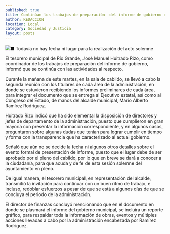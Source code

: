 ```yaml
---
published: true
title: Continúan los trabajos de preparación  del informe de gobierno de Río Grande
author: REDACCION
location: Local
category: Sociedad y Justicia
layout: posts
---
```


![](http://i.imgur.com/QJLR3Sam.jpg)■ Todavía no hay fecha ni lugar para la realización del acto solemne

El tesorero municipal de Río Grande, José Manuel Huitrado Rizo,  como coordinador de los trabajos de preparación del informe de gobierno, informó que se continúa con las actividades al respecto.

Durante la mañana de este martes, en la sala de cabildo, se llevó a cabo la segunda reunión con los titulares de cada área de la administración, en donde se estuvieron recibiendo los informes preliminares de cada área, para integrar el documento que se entrega al Ejecutivo estatal, así como al Congreso del Estado, de manos del alcalde municipal, Mario Alberto Ramírez Rodríguez.

Huitrado Rizo indicó que ha sido elemental la disposición de directores y jefes de departamento de la administración, puesto que cumplieron en gran mayoría con presentar la información correspondiente, y en algunos casos, preguntaron sobre algunas dudas que tenían para lograr cumplir en tiempo y forma con la transparencia que ha caracterizado al actual gobierno.

Señaló que aún no se decide la fecha ni algunos otros detalles sobre el evento formal de  presentación de informe, puesto que el lugar debe de ser aprobado por el pleno del cabildo, por lo que en breve se dará a conocer a la ciudadanía, para que acuda y de fe de esta sesión solemne del ayuntamiento en pleno.

De igual manera, el tesorero municipal, en representación del alcalde, transmitió la invitación para continuar con un buen ritmo de trabajo, e incluso, redoblar esfuerzos a pesar de que se está a algunos días de que se concluya el periodo de la administración. 

El director de finanzas concluyó mencionando que en el documento en donde se plasmará el informe del gobierno municipal, se incluirá un reporte gráfico, para respaldar toda la información de obras, eventos y múltiples acciones llevadas a cabo por la administración encabezada por Ramírez Rodríguez.
